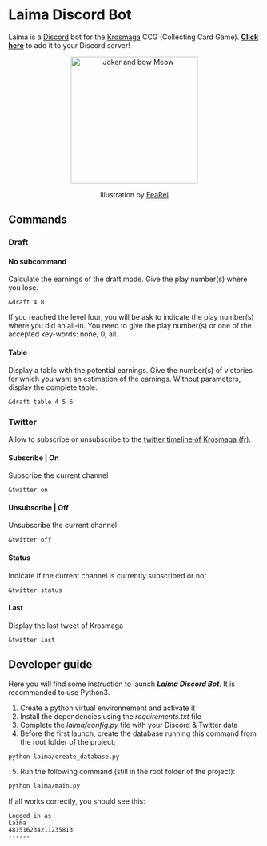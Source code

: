 # Laima Discord Bot

Laima is a [Discord](https://discordapp.com/) bot for the [Krosmaga](https://www.krosmaga.com/) CCG (Collecting Card Game).
**[Click here](https://discordapp.com/oauth2/authorize?client_id=330684050736021506&scope=bot&permissions=0)** to add it to your Discord server!

<div align="center">
    <img src="http://pre00.deviantart.net/688f/th/pre/i/2013/005/5/7/joker_and_bow_meow_by_renajvi-d5qi3jx.jpg" alt="Joker and bow Meow" width="254">
    <p>Illustration by <a href="http://fearei.deviantart.com/">FeaRei</a></p>
</div>

## Commands

### Draft

#### No subcommand
Calculate the earnings of the draft mode. Give the play number(s) where you lose.

    &draft 4 8

If you reached the level four, you will be ask to indicate the play number(s) where you did an all-in. You need to give the play number(s) or one of the accepted key-words: none, 0, all.

#### Table
Display a table with the potential earnings. Give the number(s) of victories for which you want an estimation of the earnings. Without parameters, display the complete table.

    &draft table 4 5 6

### Twitter
Allow to subscribe or unsubscribe to the [twitter timeline of Krosmaga (fr)](https://twitter.com/krosmaga).

#### Subscribe | On
Subscribe the current channel

    &twitter on

#### Unsubscribe | Off
Unsubscribe the current channel

    &twitter off

#### Status
Indicate if the current channel is currently subscribed or not

    &twitter status

#### Last
Display the last tweet of Krosmaga

    &twitter last

## Developer guide
Here you will find some instruction to launch ***Laima Discord Bot***. It is recommanded to use Python3.
1. Create a python virtual environnement and activate it
2. Install the dependencies using the *requirements.txt* file
3. Complete the *laima/config.py* file with your Discord & Twitter data
4. Before the first launch, create the database running this command from the root folder of the project:
```bash
python laima/create_database.py
```
5. Run the following command (still in the root folder of the project):
```bash
python laima/main.py
```
If all works correctly, you should see this:
```
Logged in as
Laima
481516234211235813
------
```
